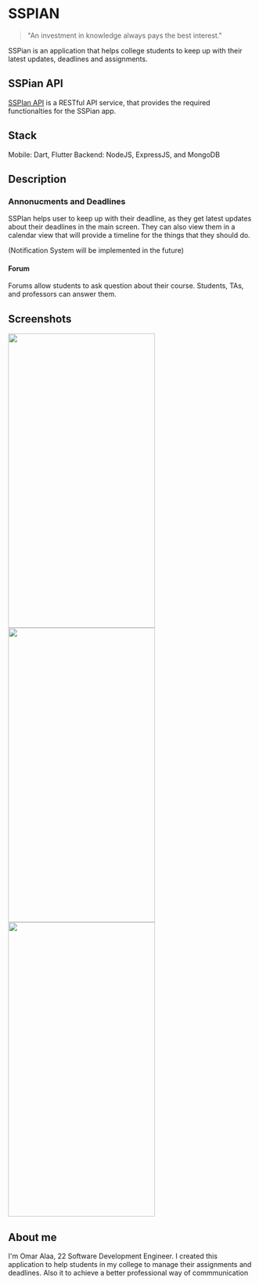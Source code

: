 # SSPIAN

> "An investment in knowledge always pays the best interest."

SSPian is an application that helps college students to keep up with their latest updates, deadlines and assignments.

## SSPian API

[SSPIan API](https://github.com/omaritocen/sspian-api) is a RESTful API service, that provides the required functionalties for the SSPian app.

## Stack

Mobile: Dart, Flutter
Backend: NodeJS, ExpressJS, and MongoDB

## Description

### Annonucments and Deadlines

SSPIan helps user to keep up with their deadline, as they get latest updates about their deadlines in the main screen.
They can also view them in a calendar view that will provide a timeline for the things that they should do.

(Notification System will be implemented in the future)

#### Forum

Forums allow students to ask question about their course. Students, TAs, and professors can answer them.

## Screenshots

<img src="https://i.imgur.com/ygpXZya.png" width="300" height="600">
<img src="https://i.imgur.com/XBP8Bwj.png" width="300" height="600">
<img src="https://i.imgur.com/PYkM2Wh.png" width="300" height="600">

## About me

I'm Omar Alaa, 22 Software Development Engineer.
I created this application to help students in my college to manage their assignments and deadlines.
Also it to achieve a better professional way of commmunication
